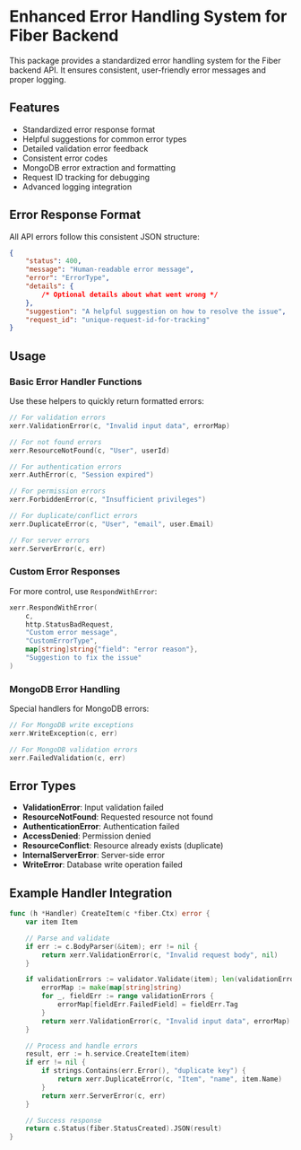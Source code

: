 # Enhanced Error Handling System for Fiber Backend

This package provides a standardized error handling system for the Fiber backend API. It ensures consistent, user-friendly error messages and proper logging.

## Features

-   Standardized error response format
-   Helpful suggestions for common error types
-   Detailed validation error feedback
-   Consistent error codes
-   MongoDB error extraction and formatting
-   Request ID tracking for debugging
-   Advanced logging integration

## Error Response Format

All API errors follow this consistent JSON structure:

```json
{
	"status": 400,
	"message": "Human-readable error message",
	"error": "ErrorType",
	"details": {
		/* Optional details about what went wrong */
	},
	"suggestion": "A helpful suggestion on how to resolve the issue",
	"request_id": "unique-request-id-for-tracking"
}
```

## Usage

### Basic Error Handler Functions

Use these helpers to quickly return formatted errors:

```go
// For validation errors
xerr.ValidationError(c, "Invalid input data", errorMap)

// For not found errors
xerr.ResourceNotFound(c, "User", userId)

// For authentication errors
xerr.AuthError(c, "Session expired")

// For permission errors
xerr.ForbiddenError(c, "Insufficient privileges")

// For duplicate/conflict errors
xerr.DuplicateError(c, "User", "email", user.Email)

// For server errors
xerr.ServerError(c, err)
```

### Custom Error Responses

For more control, use `RespondWithError`:

```go
xerr.RespondWithError(
    c,
    http.StatusBadRequest,
    "Custom error message",
    "CustomErrorType",
    map[string]string{"field": "error reason"},
    "Suggestion to fix the issue"
)
```

### MongoDB Error Handling

Special handlers for MongoDB errors:

```go
// For MongoDB write exceptions
xerr.WriteException(c, err)

// For MongoDB validation errors
xerr.FailedValidation(c, err)
```

## Error Types

-   **ValidationError**: Input validation failed
-   **ResourceNotFound**: Requested resource not found
-   **AuthenticationError**: Authentication failed
-   **AccessDenied**: Permission denied
-   **ResourceConflict**: Resource already exists (duplicate)
-   **InternalServerError**: Server-side error
-   **WriteError**: Database write operation failed

## Example Handler Integration

```go
func (h *Handler) CreateItem(c *fiber.Ctx) error {
    var item Item

    // Parse and validate
    if err := c.BodyParser(&item); err != nil {
        return xerr.ValidationError(c, "Invalid request body", nil)
    }

    if validationErrors := validator.Validate(item); len(validationErrors) > 0 {
        errorMap := make(map[string]string)
        for _, fieldErr := range validationErrors {
            errorMap[fieldErr.FailedField] = fieldErr.Tag
        }
        return xerr.ValidationError(c, "Invalid input data", errorMap)
    }

    // Process and handle errors
    result, err := h.service.CreateItem(item)
    if err != nil {
        if strings.Contains(err.Error(), "duplicate key") {
            return xerr.DuplicateError(c, "Item", "name", item.Name)
        }
        return xerr.ServerError(c, err)
    }

    // Success response
    return c.Status(fiber.StatusCreated).JSON(result)
}
```
